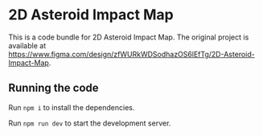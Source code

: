 
  # 2D Asteroid Impact Map

  This is a code bundle for 2D Asteroid Impact Map. The original project is available at https://www.figma.com/design/zfWURkWDSodhazOS6lEfTg/2D-Asteroid-Impact-Map.

  ## Running the code

  Run `npm i` to install the dependencies.

  Run `npm run dev` to start the development server.
  